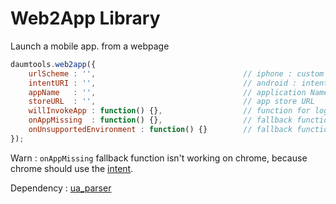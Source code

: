 # Web2App Library

Launch a mobile app. from a webpage


```javascript
daumtools.web2app({
	urlScheme : '',									// iphone : custom scheme
	intentURI : '',									// android : intent URI
	appName   : '', 								// application Name (ex. facebook, twitter, daum)
	storeURL  : '',									// app store URL
	willInvokeApp : function() {},					// function for logging
	onAppMissing  : function() {},					// fallback function (default. move to appstore)
	onUnsupportedEnvironment : function() {}		// fallback function
});
```

Warn : `onAppMissing` fallback function isn't working on chrome, because chrome should use the [intent](https://developer.chrome.com/multidevice/android/intents).

Dependency : [ua_parser](https://github.com/daumcorp/ua_parser)
